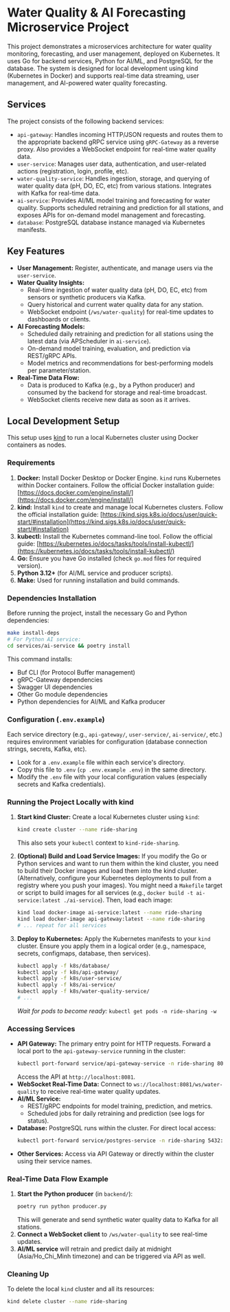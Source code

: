 # Water Quality & AI Forecasting Microservice Project

This project demonstrates a microservices architecture for water quality monitoring, forecasting, and user management, deployed on Kubernetes. It uses Go for backend services, Python for AI/ML, and PostgreSQL for the database. The system is designed for local development using kind (Kubernetes in Docker) and supports real-time data streaming, user management, and AI-powered water quality forecasting.

## Services

The project consists of the following backend services:

*   `api-gateway`: Handles incoming HTTP/JSON requests and routes them to the appropriate backend gRPC service using `gRPC-Gateway` as a reverse proxy. Also provides a WebSocket endpoint for real-time water quality data.
*   `user-service`: Manages user data, authentication, and user-related actions (registration, login, profile, etc).
*   `water-quality-service`: Handles ingestion, storage, and querying of water quality data (pH, DO, EC, etc) from various stations. Integrates with Kafka for real-time data.
*   `ai-service`: Provides AI/ML model training and forecasting for water quality. Supports scheduled retraining and prediction for all stations, and exposes APIs for on-demand model management and forecasting.
*   `database`: PostgreSQL database instance managed via Kubernetes manifests.

## Key Features

- **User Management:** Register, authenticate, and manage users via the `user-service`.
- **Water Quality Insights:**
  - Real-time ingestion of water quality data (pH, DO, EC, etc) from sensors or synthetic producers via Kafka.
  - Query historical and current water quality data for any station.
  - WebSocket endpoint (`/ws/water-quality`) for real-time updates to dashboards or clients.
- **AI Forecasting Models:**
  - Scheduled daily retraining and prediction for all stations using the latest data (via APScheduler in `ai-service`).
  - On-demand model training, evaluation, and prediction via REST/gRPC APIs.
  - Model metrics and recommendations for best-performing models per parameter/station.
- **Real-Time Data Flow:**
  - Data is produced to Kafka (e.g., by a Python producer) and consumed by the backend for storage and real-time broadcast.
  - WebSocket clients receive new data as soon as it arrives.

## Local Development Setup

This setup uses [kind](https://kind.sigs.k8s.io/) to run a local Kubernetes cluster using Docker containers as nodes.

### Requirements

1.  **Docker:** Install Docker Desktop or Docker Engine. `kind` runs Kubernetes within Docker containers. Follow the official Docker installation guide: [https://docs.docker.com/engine/install/](https://docs.docker.com/engine/install/)
2.  **kind:** Install `kind` to create and manage local Kubernetes clusters. Follow the official installation guide: [https://kind.sigs.k8s.io/docs/user/quick-start/#installation](https://kind.sigs.k8s.io/docs/user/quick-start/#installation)
3.  **kubectl:** Install the Kubernetes command-line tool. Follow the official guide: [https://kubernetes.io/docs/tasks/tools/install-kubectl/](https://kubernetes.io/docs/tasks/tools/install-kubectl/)
4.  **Go:** Ensure you have Go installed (check `go.mod` files for required version).
5.  **Python 3.12+** (for AI/ML service and producer scripts).
6.  **Make:** Used for running installation and build commands.

### Dependencies Installation

Before running the project, install the necessary Go and Python dependencies:

```bash
make install-deps
# For Python AI service:
cd services/ai-service && poetry install
```

This command installs:
*   Buf CLI (for Protocol Buffer management)
*   gRPC-Gateway dependencies
*   Swagger UI dependencies
*   Other Go module dependencies
*   Python dependencies for AI/ML and Kafka producer

### Configuration (`.env.example`)

Each service directory (e.g., `api-gateway/`, `user-service/`, `ai-service/`, etc.) requires environment variables for configuration (database connection strings, secrets, Kafka, etc).

*   Look for a `.env.example` file within each service's directory.
*   Copy this file to `.env` (`cp .env.example .env`) in the same directory.
*   Modify the `.env` file with your local configuration values (especially secrets and Kafka credentials).

### Running the Project Locally with kind

1.  **Start kind Cluster:**
    Create a local Kubernetes cluster using `kind`:
    ```bash
    kind create cluster --name ride-sharing
    ```
    This also sets your `kubectl` context to `kind-ride-sharing`.

2.  **(Optional) Build and Load Service Images:**
    If you modify the Go or Python services and want to run them within the kind cluster, you need to build their Docker images and load them into the kind cluster. (Alternatively, configure your Kubernetes deployments to pull from a registry where you push your images).
    You might need a `Makefile` target or script to build images for all services (e.g., `docker build -t ai-service:latest ./ai-service`).
    Then, load each image:
    ```bash
    kind load docker-image ai-service:latest --name ride-sharing
    kind load docker-image api-gateway:latest --name ride-sharing
    # ... repeat for all services
    ```

3.  **Deploy to Kubernetes:**
    Apply the Kubernetes manifests to your `kind` cluster. Ensure you apply them in a logical order (e.g., namespace, secrets, configmaps, database, then services).
    ```bash
    kubectl apply -f k8s/database/
    kubectl apply -f k8s/api-gateway/
    kubectl apply -f k8s/user-service/
    kubectl apply -f k8s/ai-service/
    kubectl apply -f k8s/water-quality-service/
    # ...
    ```
    *Wait for pods to become ready:* `kubectl get pods -n ride-sharing -w`

### Accessing Services

*   **API Gateway:** The primary entry point for HTTP requests. Forward a local port to the `api-gateway-service` running in the cluster:
    ```bash
    kubectl port-forward service/api-gateway-service -n ride-sharing 8080:<service_port>
    ```
    Access the API at `http://localhost:8081`.
*   **WebSocket Real-Time Data:** Connect to `ws://localhost:8081/ws/water-quality` to receive real-time water quality updates.
*   **AI/ML Service:**
    - REST/gRPC endpoints for model training, prediction, and metrics.
    - Scheduled jobs for daily retraining and prediction (see logs for status).
*   **Database:** PostgreSQL runs within the cluster. For direct local access:
    ```bash
    kubectl port-forward service/postgres-service -n ride-sharing 5432:5432
    ```
*   **Other Services:** Access via API Gateway or directly within the cluster using their service names.

### Real-Time Data Flow Example

1. **Start the Python producer** (in `backend/`):
    ```bash
    poetry run python producer.py
    ```
    This will generate and send synthetic water quality data to Kafka for all stations.
2. **Connect a WebSocket client** to `/ws/water-quality` to see real-time updates.
3. **AI/ML service** will retrain and predict daily at midnight (Asia/Ho_Chi_Minh timezone) and can be triggered via API as well.

### Cleaning Up

To delete the local `kind` cluster and all its resources:
```bash
kind delete cluster --name ride-sharing
```